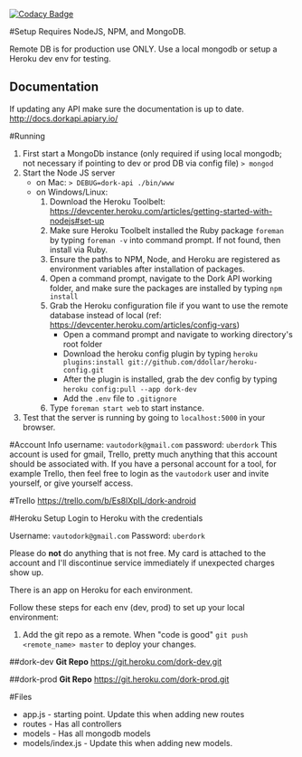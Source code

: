 [![Codacy Badge](https://www.codacy.com/project/badge/e8b26b82697c41af8dbfec0da42caeb2)](https://www.codacy.com)

#Setup
Requires NodeJS, NPM, and MongoDB.

Remote DB is for production use ONLY. Use a local mongodb or setup a Heroku dev env for testing.

## Documentation
If updating any API make sure the documentation is up to date.  
http://docs.dorkapi.apiary.io/

#Running
1. First start a MongoDb instance (only required if using local mongodb; not necessary if pointing to dev or prod DB via config file)
`> mongod`
2. Start the Node JS server
    * on Mac: `> DEBUG=dork-api ./bin/www`
    * on Windows/Linux:
        1. Download the Heroku Toolbelt: https://devcenter.heroku.com/articles/getting-started-with-nodejs#set-up
        2. Make sure Heroku Toolbelt installed the Ruby package `foreman` by typing `foreman -v` into command prompt. If not found, then install via Ruby.
        2. Ensure the paths to NPM, Node, and Heroku are registered as environment variables after installation of packages.
        3. Open a command prompt, navigate to the Dork API working folder, and make sure the packages are installed by typing `npm install`
        4. Grab the Heroku configuration file if you want to use the remote database instead of local (ref: https://devcenter.heroku.com/articles/config-vars)
            * Open a command prompt and navigate to working directory's root folder
            * Download the heroku config plugin by typing `heroku plugins:install git://github.com/ddollar/heroku-config.git`
            * After the plugin is installed, grab the dev config by typing `heroku config:pull --app dork-dev`
            * Add the `.env` file to `.gitignore`
        5. Type `foreman start web` to start instance.
3. Test that the server is running by going to `localhost:5000` in your browser.

#Account Info
username: `vautodork@gmail.com`
password: `uberdork`
This account is used for gmail, Trello, pretty much anything that this account should be associated with. If you have a personal account for a tool, for example Trello, then feel free to login as the `vautodork` user and invite yourself, or give yourself access.

#Trello
https://trello.com/b/Es8lXpIL/dork-android

#Heroku Setup
Login to Heroku with the credentials

Username:   `vautodork@gmail.com`
Password:   `uberdork`

Please do **not** do anything that is not free. My card is attached to the account and I'll
discontinue service immediately if unexpected charges show up.

There is an app on Heroku for each environment.

Follow these steps for each env (dev, prod) to set up your local environment:

1. Add the git repo as a remote. When "code is good" `git push <remote_name> master` to deploy your changes.

##dork-dev
**Git Repo**    https://git.heroku.com/dork-dev.git

##dork-prod
**Git Repo**    https://git.heroku.com/dork-prod.git

#Files
* app.js - starting point. Update this when adding new routes
* routes - Has all controllers
* models - Has all mongodb models
* models/index.js - Update this when adding new models.